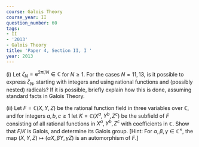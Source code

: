 ```yaml
---
course: Galois Theory
course_year: II
question_number: 60
tags:
- II
- '2013'
- Galois Theory
title: 'Paper 4, Section II, I '
year: 2013
---
```




(i) Let $\zeta_{N}=\mathrm{e}^{2 \pi i / N} \in \mathbb{C}$ for $N \geqslant 1$. For the cases $N=11,13$, is it possible to express $\zeta_{N}$, starting with integers and using rational functions and (possibly nested) radicals? If it is possible, briefly explain how this is done, assuming standard facts in Galois Theory.

(ii) Let $F=\mathbb{C}(X, Y, Z)$ be the rational function field in three variables over $\mathbb{C}$, and for integers $a, b, c \geqslant 1$ let $K=\mathbb{C}\left(X^{a}, Y^{b}, Z^{c}\right)$ be the subfield of $F$ consisting of all rational functions in $X^{a}, Y^{b}, Z^{c}$ with coefficients in $\mathbb{C}$. Show that $F / K$ is Galois, and determine its Galois group. [Hint: For $\alpha, \beta, \gamma \in \mathbb{C}^{\times}$, the map $(X, Y, Z) \longmapsto(\alpha X, \beta Y, \gamma Z)$ is an automorphism of $F$.]